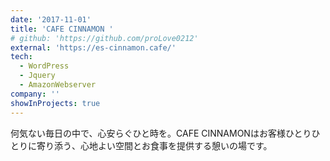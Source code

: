 ```yaml
---
date: '2017-11-01'
title: 'CAFE CINNAMON '
# github: 'https://github.com/proLove0212'
external: 'https://es-cinnamon.cafe/'
tech:
  - WordPress
  - Jquery
  - AmazonWebserver
company: ''
showInProjects: true
---
```


何気ない毎日の中で、心安らぐひと時を。CAFE CINNAMONはお客様ひとりひとりに寄り添う、心地よい空間とお食事を提供する憩いの場です。
